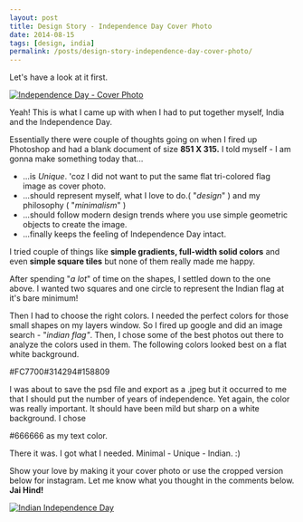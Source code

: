 ```yaml
---
layout: post
title: Design Story - Independence Day Cover Photo
date: 2014-08-15
tags: [design, india]
permalink: /posts/design-story-independence-day-cover-photo/
---
```


Let's have a look at it first.

[![Independence Day - Cover Photo](/assets/images/2014/08/india.avif)](/assets/images/2014/08/india.avif)

Yeah! This is what I came up with when I had to put together myself, India and the Independence Day.

Essentially there were couple of thoughts going on when I fired up Photoshop and had a blank document of size **851 X 315.** I told myself - I am gonna make something today that...

- ...is _Unique_. 'coz I did not want to put the same flat tri-colored flag image as cover photo.
- ...should represent myself, what I love to do.( "_design_" ) and my philosophy ( "_minimalism_" )
- ...should follow modern design trends where you use simple geometric objects to create the image.
- ...finally keeps the feeling of Independence Day intact.

I tried couple of things like **simple gradients, full-width solid colors** and even **simple square tiles** but none of them really made me happy.

After spending "_a lot_" of time on the shapes, I settled down to the one above. I wanted two squares and one circle to represent the Indian flag at it's bare minimum!

Then I had to choose the right colors. I needed the perfect colors for those small shapes on my layers window. So I fired up google and did an image search - "_indian flag"_. Then, I chose some of the best photos out there to analyze the colors used in them. The following colors looked best on a flat white background.

<span class="color-patch saffron">#FC7700</span><span class="color-patch blue">#314294</span><span class="color-patch green">#158809</span>

I was about to save the psd file and export as a .jpeg but it occurred to me that I should put the number of years of independence. Yet again, the color was really important. It should have been mild but sharp on a white background. I chose

<span class="color-patch gray">#666666</span> as my text color.

There it was. I got what I needed. Minimal - Unique - Indian. :)

Show your love by making it your cover photo or use the cropped version below for instagram. Let me know what you thought in the comments below. **Jai Hind!**

[![Indian Independence Day](/assets/images/2014/08/india_square.avif)](/assets/images/2014/08/india_square.avif)
